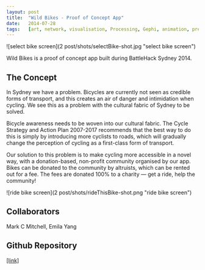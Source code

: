 ```yaml
---
layout:	post
title:	"Wild Bikes - Proof of Concept App"
date:	2014-07-28
tags:	[art, network, visualisation, Processing, Gephi, animation, presentation]
---
```


![select bike screen](2 post/shots/selectBike-shot.jpg "select bike screen")

Wild Bikes is a proof of concept app built during BattleHack Sydney 2014.

## The Concept

In Sydney we have a problem. Bicycles are currently not seen as credible forms of transport, and this creates an air of danger and intimidation when cycling. We see this as a problem with the cultural fabric of Sydney to be solved.

Bicycle awareness needs to be woven into our cultural fabric. The Cycle Strategy and Action Plan 2007-2017 recommends that the best way to do this is simply by introducing more cyclists to roads, which will gradually change the perception of cycling as a first-class form of transport.

Our solution to this problem is to make cycling more accessible in a novel way, with a donation-based, non-profit community organised by our app. Bikes can be donated to the community by altruists, which can be rented out for a fee. The fees are donated 100% to a charity — get a ride, help the community!

![ride bike screen](2 post/shots/rideThisBike-shot.png "ride bike screen")

## Collaborators

Mark C Mitchell, Emila Yang

## Github Repository

[[link]](https://github.com/zlot/Wild-Bikes)

